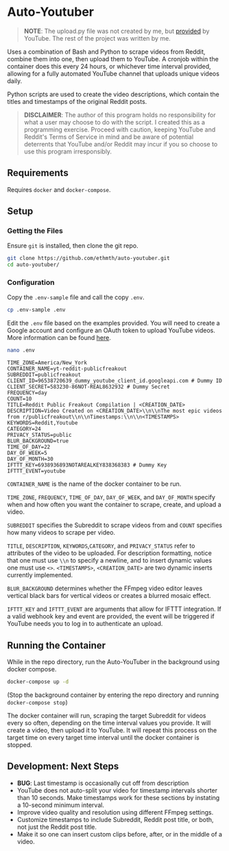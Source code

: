 # Auto-Youtuber

> **NOTE**: The upload.py file was not created by me, but [provided](https://developers.google.com/youtube/v3/guides/uploading_a_video) by YouTube. The rest of the project was written by me.

Uses a combination of Bash and Python to scrape videos from Reddit, combine them into one, then upload them to YouTube. A cronjob within the container does this every 24 hours, or whichever time interval provided, allowing for a fully automated YouTube channel that uploads unique videos daily.

Python scripts are used to create the video descriptions, which contain the titles and timestamps of the original Reddit posts.

> **DISCLAIMER**:
> The author of this program holds no responsibility for what a user may choose to do with the script. I created this as a programming exercise.
> Proceed with caution, keeping YouTube and Reddit's Terms of Service in mind and be aware of potential deterrents that YouTube and/or Reddit may incur if you so choose to use this program irresponsibly.

## Requirements

Requires `docker` and `docker-compose`.

## Setup

### Getting the Files

Ensure `git` is installed, then clone the git repo.

```sh
git clone https://github.com/ethmth/auto-youtuber.git
cd auto-youtuber/
```

### Configuration

Copy the `.env-sample` file and call the copy `.env`.

```sh
cp .env-sample .env
```

Edit the `.env` file based on the examples provided. You will need to create a Google account and configure an OAuth token to upload YouTube videos. More information can be found [here](https://developers.google.com/youtube/v3/guides/uploading_a_video).

```sh
nano .env
```

```
TIME_ZONE=America/New_York
CONTAINER_NAME=yt-reddit-publicfreakout
SUBREDDIT=publicfreakout
CLIENT_ID=96538720639_dummy_youtube_client_id.googleapi.com # Dummy ID
CLIENT_SECRET=583230-86NOT-REAL8632932 # Dummy Secret
FREQUENCY=day
COUNT=10
TITLE=Reddit Public Freakout Compilation | <CREATION_DATE>
DESCRIPTION=Video Created on <CREATION_DATE>\\n\\nThe most epic videos from r/publicfreakout\\n\\nTimestamps:\\n\\n<TIMESTAMPS>
KEYWORDS=Reddit,Youtube
CATEGORY=24
PRIVACY_STATUS=public
BLUR_BACKGROUND=true
TIME_OF_DAY=22
DAY_OF_WEEK=5
DAY_OF_MONTH=30
IFTTT_KEY=6938936893NOTAREALKEY838368383 # Dummy Key
IFTTT_EVENT=youtube
```

`CONTAINER_NAME` is the name of the docker container to be run.

`TIME_ZONE`, `FREQUENCY`, `TIME_OF_DAY`, `DAY_OF_WEEK`, and `DAY_OF_MONTH` specify when and how often you want the container to scrape, create, and upload a video.

`SUBREDDIT` specifies the Subreddit to scrape videos from and `COUNT` specifies how many videos to scrape per video.

`TITLE`, `DESCRIPTION`, `KEYWORDS`,`CATEGORY`, and `PRIVACY_STATUS` refer to attributes of the video to be uploaded. For description formatting, notice that one must use `\\n` to specify a newline, and to insert dynamic values one must use `<>`. `<TIMESTAMPS>`, `<CREATION_DATE>` are two dynamic inserts currently implemented.

`BLUR_BACKGROUND` determines whether the FFmpeg video editor leaves vertical black bars for vertical videos or creates a blurred mosaic effect.

`IFTTT_KEY` and `IFTTT_EVENT` are arguments that allow for IFTTT integration. If a valid webhook key and event are provided, the event will be triggered if YouTube needs you to log in to authenticate an upload.

## Running the Container

While in the repo directory, run the Auto-YouTuber in the background using docker compose.

```sh
docker-compose up -d
```

(Stop the background container by entering the repo directory and running `docker-compose stop`)

The docker container will run, scraping the target Subreddit for videos every so often, depending on the time interval values you provide. It will create a video, then upload it to YouTube. It will repeat this process on the target time on every target time interval until the docker container is stopped.

## Development: Next Steps

- **BUG**: Last timestamp is occasionally cut off from description
- YouTube does not auto-split your video for timestamp intervals shorter than 10 seconds. Make timestamps work for these sections by instating a 10-second minimum interval.
- Improve video quality and resolution using different FFmpeg settings.
- Customize timestamps to include Subreddit, Reddit post title, or both, not just the Reddit post title.
- Make it so one can insert custom clips before, after, or in the middle of a video.
